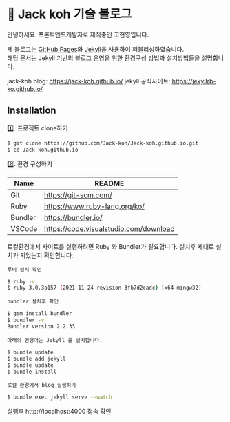 # 🌈 Jack koh 기술 블로그

안녕하세요. 프론트엔드개발자로 재직중인 고현영입니다.

제 블로그는 [GitHub Pages](https://pages.github.com/)와 [Jekyll](https://jekyllrb.com/)을 사용하여 퍼블리싱하였습니다.  
해당 문서는 Jekyll 기반의 블로그 운영을 위한 환경구성 방법과 설치방법들을 설명합니다.

jack-koh blog: https://jack-koh.github.io/
jekyll 공식사이트: https://jekyllrb-ko.github.io/


## Installation

1️⃣. 프로젝트 clone하기
```sh
$ git clone https://github.com/Jack-koh/Jack-koh.github.io.git
$ cd Jack-koh.github.io
```

2️⃣. 환경 구성하기

| Name | README |
| ------ | ------ |
| Git | https://git-scm.com/ |
| Ruby | https://www.ruby-lang.org/ko/ |
| Bundler | https://bundler.io/ |
| VSCode | https://code.visualstudio.com/download |

로컬환경에서 사이트를 실행하려면 Ruby 와 Bundler가 필요합니다.
설치후 제대로 설치가 되었는지 확인합니다.

`루비 설치 확인`
```sh
$ ruby -v
$ ruby 3.0.3p157 (2021-11-24 revision 3fb7d2cadc) [x64-mingw32]
```

`bundler 설치후 확인`
```sh
$ gem install bundler
$ bundler -v
Bundler version 2.2.33
```

`아래의 명령어는 Jekyll 을 설치합니다.`
```sh
$ bundle update
$ bundle add jekyll
$ bundle update
$ bundle install
```

`로컬 환경에서 blog 실행하기`
```sh
$ bundle exec jekyll serve --watch
```

실행후 http://localhost:4000 접속 확인
